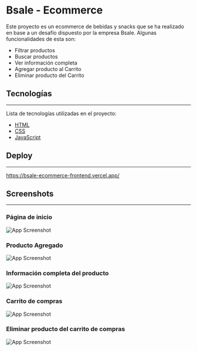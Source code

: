 
# Bsale - Ecommerce

Este proyecto es un ecommerce de bebidas y snacks que se ha realizado en base a un desafío dispuesto por la empresa Bsale. Algunas funcionalidades de esta son:

- Filtrar productos
- Buscar productos
- Ver información completa
- Agregar producto al Carrito
- Eliminar producto del Carrito

## Tecnologías
***
Lista de tecnologías utilizadas en el proyecto:
* [HTML](https://developer.mozilla.org/es/docs/Web/HTML)
* [CSS](https://developer.mozilla.org/es/docs/Web/CSS)
* [JavaScript](https://developer.mozilla.org/es/docs/Web/JavaScript)

## Deploy
***
https://bsale-ecommerce-frontend.vercel.app/

## Screenshots
***
### Página de inicio
![App Screenshot](https://i.ibb.co/BqR5rBy/1-P-gina-Inicio.png)

### Producto Agregado
![App Screenshot](https://i.ibb.co/1MF66JS/2-Producto-Agregado.png)

### Información completa del producto
![App Screenshot](https://i.ibb.co/WWZFL60/3-Informaci-n-completa-del-producto.png)

### Carrito de compras
![App Screenshot](https://i.ibb.co/VwY8bc3/4-Carrito-de-compras.png)

### Eliminar producto del carrito de compras
![App Screenshot](https://i.ibb.co/zxnF07K/5-Producto-eliminado.png)